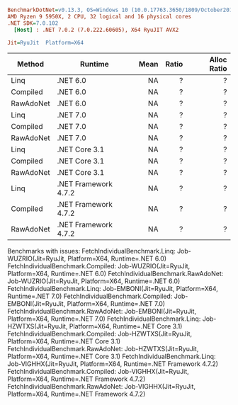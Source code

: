 ``` ini

BenchmarkDotNet=v0.13.3, OS=Windows 10 (10.0.17763.3650/1809/October2018Update/Redstone5), VM=Hyper-V
AMD Ryzen 9 5950X, 2 CPU, 32 logical and 16 physical cores
.NET SDK=7.0.102
  [Host] : .NET 7.0.2 (7.0.222.60605), X64 RyuJIT AVX2

Jit=RyuJit  Platform=X64  

```
|    Method |              Runtime | Mean | Ratio | Alloc Ratio |
|---------- |--------------------- |-----:|------:|------------:|
|      Linq |             .NET 6.0 |   NA |     ? |           ? |
|  Compiled |             .NET 6.0 |   NA |     ? |           ? |
| RawAdoNet |             .NET 6.0 |   NA |     ? |           ? |
|      Linq |             .NET 7.0 |   NA |     ? |           ? |
|  Compiled |             .NET 7.0 |   NA |     ? |           ? |
| RawAdoNet |             .NET 7.0 |   NA |     ? |           ? |
|      Linq |        .NET Core 3.1 |   NA |     ? |           ? |
|  Compiled |        .NET Core 3.1 |   NA |     ? |           ? |
| RawAdoNet |        .NET Core 3.1 |   NA |     ? |           ? |
|      Linq | .NET Framework 4.7.2 |   NA |     ? |           ? |
|  Compiled | .NET Framework 4.7.2 |   NA |     ? |           ? |
| RawAdoNet | .NET Framework 4.7.2 |   NA |     ? |           ? |

Benchmarks with issues:
  FetchIndividualBenchmark.Linq: Job-WUZRIO(Jit=RyuJit, Platform=X64, Runtime=.NET 6.0)
  FetchIndividualBenchmark.Compiled: Job-WUZRIO(Jit=RyuJit, Platform=X64, Runtime=.NET 6.0)
  FetchIndividualBenchmark.RawAdoNet: Job-WUZRIO(Jit=RyuJit, Platform=X64, Runtime=.NET 6.0)
  FetchIndividualBenchmark.Linq: Job-EMBONI(Jit=RyuJit, Platform=X64, Runtime=.NET 7.0)
  FetchIndividualBenchmark.Compiled: Job-EMBONI(Jit=RyuJit, Platform=X64, Runtime=.NET 7.0)
  FetchIndividualBenchmark.RawAdoNet: Job-EMBONI(Jit=RyuJit, Platform=X64, Runtime=.NET 7.0)
  FetchIndividualBenchmark.Linq: Job-HZWTXS(Jit=RyuJit, Platform=X64, Runtime=.NET Core 3.1)
  FetchIndividualBenchmark.Compiled: Job-HZWTXS(Jit=RyuJit, Platform=X64, Runtime=.NET Core 3.1)
  FetchIndividualBenchmark.RawAdoNet: Job-HZWTXS(Jit=RyuJit, Platform=X64, Runtime=.NET Core 3.1)
  FetchIndividualBenchmark.Linq: Job-VIGHHX(Jit=RyuJit, Platform=X64, Runtime=.NET Framework 4.7.2)
  FetchIndividualBenchmark.Compiled: Job-VIGHHX(Jit=RyuJit, Platform=X64, Runtime=.NET Framework 4.7.2)
  FetchIndividualBenchmark.RawAdoNet: Job-VIGHHX(Jit=RyuJit, Platform=X64, Runtime=.NET Framework 4.7.2)
